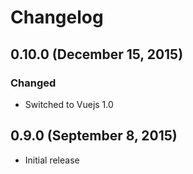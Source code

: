 # Changelog

## 0.10.0 (December 15, 2015)

### Changed
- Switched to Vuejs 1.0

## 0.9.0 (September 8, 2015)

- Initial release
